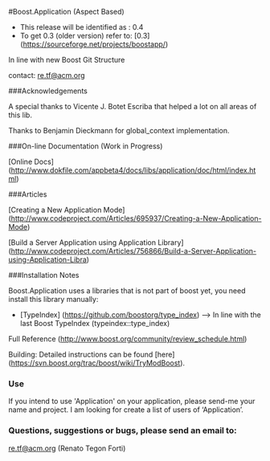 #Boost.Application (Aspect Based)

* This release will be identified as : 0.4
* To get 0.3 (older version) refer to: [0.3] (https://sourceforge.net/projects/boostapp/)

In line with new Boost Git Structure

contact: re.tf@acm.org

###Acknowledgements

   A special thanks to Vicente J. Botet Escriba that helped a lot on all areas of this lib.
   
   Thanks to Benjamin Dieckmann for global_context implementation.
   
###On-line Documentation (Work in Progress)

[Online Docs] (http://www.dokfile.com/appbeta4/docs/libs/application/doc/html/index.html)

###Articles

[Creating a New Application Mode] (http://www.codeproject.com/Articles/695937/Creating-a-New-Application-Mode)

[Build a Server Application using Application Library] (http://www.codeproject.com/Articles/756866/Build-a-Server-Application-using-Application-Libra)

###Installation Notes

Boost.Application uses a libraries that is not part of boost yet, you need install this library manually:

* [TypeIndex] (https://github.com/boostorg/type_index)
  --> In line with the last Boost TypeIndex (typeindex::type_index)

Full Reference (http://www.boost.org/community/review_schedule.html)

Building: Detailed instructions can be found [here] (https://svn.boost.org/trac/boost/wiki/TryModBoost).

### Use

If you intend to use 'Application' on your application, please send-me your name and project. I am looking for create a list of users of ‘Application’.


### Questions, suggestions or bugs, please send an email to: 

re.tf@acm.org (Renato Tegon Forti)


